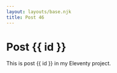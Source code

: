 ```yaml
---
layout: layouts/base.njk
title: Post 46
---
```


# Post {{ id }}

This is post {{ id }} in my Eleventy project.
